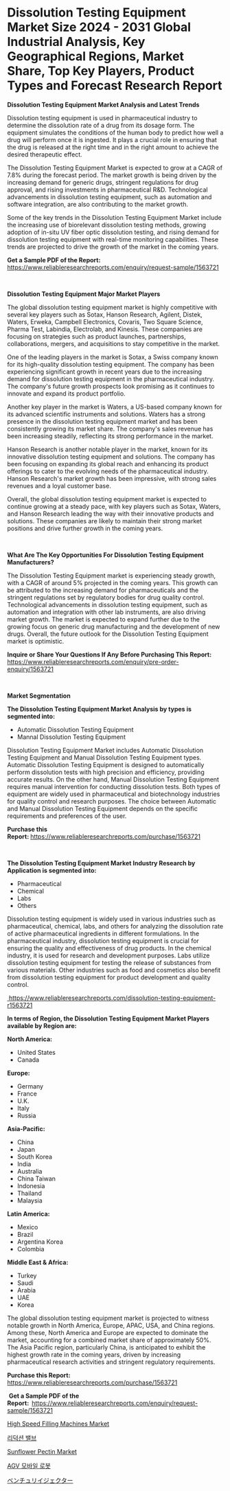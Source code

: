 <p><h1>Dissolution Testing Equipment Market Size 2024 - 2031 Global Industrial Analysis, Key Geographical Regions, Market Share, Top Key Players, Product Types and Forecast Research Report</h1></p><p><strong>Dissolution Testing Equipment Market Analysis and Latest Trends</strong></p>
<p><p>Dissolution testing equipment is used in pharmaceutical industry to determine the dissolution rate of a drug from its dosage form. The equipment simulates the conditions of the human body to predict how well a drug will perform once it is ingested. It plays a crucial role in ensuring that the drug is released at the right time and in the right amount to achieve the desired therapeutic effect.</p><p>The Dissolution Testing Equipment Market is expected to grow at a CAGR of 7.8% during the forecast period. The market growth is being driven by the increasing demand for generic drugs, stringent regulations for drug approval, and rising investments in pharmaceutical R&D. Technological advancements in dissolution testing equipment, such as automation and software integration, are also contributing to the market growth.</p><p>Some of the key trends in the Dissolution Testing Equipment Market include the increasing use of biorelevant dissolution testing methods, growing adoption of in-situ UV fiber optic dissolution testing, and rising demand for dissolution testing equipment with real-time monitoring capabilities. These trends are projected to drive the growth of the market in the coming years.</p></p>
<p><strong>Get a Sample PDF of the Report:&nbsp;</strong> <a href="https://www.reliableresearchreports.com/enquiry/request-sample/1563721">https://www.reliableresearchreports.com/enquiry/request-sample/1563721</a></p>
<p>&nbsp;</p>
<p><strong>Dissolution Testing Equipment Major Market Players</strong></p>
<p><p>The global dissolution testing equipment market is highly competitive with several key players such as Sotax, Hanson Research, Agilent, Distek, Waters, Erweka, Campbell Electronics, Covaris, Two Square Science, Pharma Test, Labindia, Electrolab, and Kinesis. These companies are focusing on strategies such as product launches, partnerships, collaborations, mergers, and acquisitions to stay competitive in the market.</p><p>One of the leading players in the market is Sotax, a Swiss company known for its high-quality dissolution testing equipment. The company has been experiencing significant growth in recent years due to the increasing demand for dissolution testing equipment in the pharmaceutical industry. The company's future growth prospects look promising as it continues to innovate and expand its product portfolio.</p><p>Another key player in the market is Waters, a US-based company known for its advanced scientific instruments and solutions. Waters has a strong presence in the dissolution testing equipment market and has been consistently growing its market share. The company's sales revenue has been increasing steadily, reflecting its strong performance in the market.</p><p>Hanson Research is another notable player in the market, known for its innovative dissolution testing equipment and solutions. The company has been focusing on expanding its global reach and enhancing its product offerings to cater to the evolving needs of the pharmaceutical industry. Hanson Research's market growth has been impressive, with strong sales revenues and a loyal customer base.</p><p>Overall, the global dissolution testing equipment market is expected to continue growing at a steady pace, with key players such as Sotax, Waters, and Hanson Research leading the way with their innovative products and solutions. These companies are likely to maintain their strong market positions and drive further growth in the coming years.</p></p>
<p>&nbsp;</p>
<p><strong>What Are The Key Opportunities For Dissolution Testing Equipment Manufacturers?</strong></p>
<p><p>The Dissolution Testing Equipment market is experiencing steady growth, with a CAGR of around 5% projected in the coming years. This growth can be attributed to the increasing demand for pharmaceuticals and the stringent regulations set by regulatory bodies for drug quality control. Technological advancements in dissolution testing equipment, such as automation and integration with other lab instruments, are also driving market growth. The market is expected to expand further due to the growing focus on generic drug manufacturing and the development of new drugs. Overall, the future outlook for the Dissolution Testing Equipment market is optimistic.</p></p>
<p><strong>Inquire or Share Your Questions If Any Before Purchasing This Report:</strong> <a href="https://www.reliableresearchreports.com/enquiry/pre-order-enquiry/1563721">https://www.reliableresearchreports.com/enquiry/pre-order-enquiry/1563721</a></p>
<p>&nbsp;</p>
<p><strong>Market Segmentation</strong></p>
<p><strong>The Dissolution Testing Equipment Market Analysis by types is segmented into:</strong></p>
<p><ul><li>Automatic Dissolution Testing Equipment</li><li>Mannal Dissolution Testing Equipment</li></ul></p>
<p><p>Dissolution Testing Equipment Market includes Automatic Dissolution Testing Equipment and Manual Dissolution Testing Equipment types. Automatic Dissolution Testing Equipment is designed to automatically perform dissolution tests with high precision and efficiency, providing accurate results. On the other hand, Manual Dissolution Testing Equipment requires manual intervention for conducting dissolution tests. Both types of equipment are widely used in pharmaceutical and biotechnology industries for quality control and research purposes. The choice between Automatic and Manual Dissolution Testing Equipment depends on the specific requirements and preferences of the user.</p></p>
<p><strong>Purchase this Report:&nbsp;</strong><a href="https://www.reliableresearchreports.com/purchase/1563721">https://www.reliableresearchreports.com/purchase/1563721</a></p>
<p>&nbsp;</p>
<p><strong>The Dissolution Testing Equipment Market Industry Research by Application is segmented into:</strong></p>
<p><ul><li>Pharmaceutical</li><li>Chemical</li><li>Labs</li><li>Others</li></ul></p>
<p><p>Dissolution testing equipment is widely used in various industries such as pharmaceutical, chemical, labs, and others for analyzing the dissolution rate of active pharmaceutical ingredients in different formulations. In the pharmaceutical industry, dissolution testing equipment is crucial for ensuring the quality and effectiveness of drug products. In the chemical industry, it is used for research and development purposes. Labs utilize dissolution testing equipment for testing the release of substances from various materials. Other industries such as food and cosmetics also benefit from dissolution testing equipment for product development and quality control.</p></p>
<p><a href="https://www.reliableresearchreports.com/dissolution-testing-equipment-r1563721">&nbsp;https://www.reliableresearchreports.com/dissolution-testing-equipment-r1563721</a></p>
<p><strong>In terms of Region, the Dissolution Testing Equipment Market Players available by Region are:</strong></p>
<p>
    <p> <strong> North America: </strong>
        <ul>
            <li>United States</li>
            <li>Canada</li>
        </ul>
        </p> 
    <p> <strong> Europe: </strong>
        <ul>
            <li>Germany</li>
            <li>France</li>
            <li>U.K.</li>
            <li>Italy</li>
            <li>Russia</li>
        </ul>
        </p> 
    <p> <strong> Asia-Pacific: </strong>
        <ul>
            <li>China</li>
            <li>Japan</li>
            <li>South Korea</li>
            <li>India</li>
            <li>Australia</li>
            <li>China Taiwan</li>
            <li>Indonesia</li>
            <li>Thailand</li>
            <li>Malaysia</li>
        </ul>
        </p> 
    <p> <strong> Latin America: </strong>
        <ul>
            <li>Mexico</li>
            <li>Brazil</li>
            <li>Argentina Korea</li>
            <li>Colombia</li>
        </ul>
        </p> 
    <p> <strong> Middle East & Africa: </strong>
        <ul>
            <li>Turkey</li>
            <li>Saudi</li>
            <li>Arabia</li>
            <li>UAE</li>
            <li>Korea</li>
        </ul>
    </p>
    </p>
<p><p>The global dissolution testing equipment market is projected to witness notable growth in North America, Europe, APAC, USA, and China regions. Among these, North America and Europe are expected to dominate the market, accounting for a combined market share of approximately 50%. The Asia Pacific region, particularly China, is anticipated to exhibit the highest growth rate in the coming years, driven by increasing pharmaceutical research activities and stringent regulatory requirements.</p></p>
<p><strong>Purchase this Report: </strong><a href="https://www.reliableresearchreports.com/purchase/1563721">https://www.reliableresearchreports.com/purchase/1563721</a></p>
<p>&nbsp;<strong>Get a Sample PDF of the Report:&nbsp;&nbsp;</strong><a href="https://www.reliableresearchreports.com/enquiry/request-sample/1563721">https://www.reliableresearchreports.com/enquiry/request-sample/1563721</a></p>
<p><strong></strong></p>
<p><p><a href="https://github.com/elizabethdagraca/Market-Research-Report-List-3/blob/main/high-speed-filling-machines-market.md">High Speed Filling Machines Market</a></p><p><a href="https://github.com/lzuwsfreyoq70/Market-Research-Report-List-1/blob/main/257840533253.md">리덕션 밸브</a></p><p><a href="https://issuu.com/reportprime-2/docs/sunflower-pectin-market-size-2030.pptx">Sunflower Pectin Market</a></p><p><a href="https://github.com/TrevorKruvalis5678/Market-Research-Report-List-1/blob/main/598607633254.md">AGV 모바일 로봇</a></p><p><a href="https://github.com/RodHoppe07/Market-Research-Report-List-1/blob/main/437766936347.md">ベンチュリイジェクター</a></p></p>